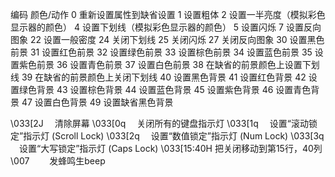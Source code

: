编码    颜色/动作 
0       重新设置属性到缺省设置 
1       设置粗体 
2       设置一半亮度（模拟彩色显示器的颜色） 
4       设置下划线（模拟彩色显示器的颜色） 
5       设置闪烁 
7       设置反向图象 
22      设置一般密度 
24      关闭下划线 
25      关闭闪烁 
27      关闭反向图象 
30      设置黑色前景 
31      设置红色前景 
32      设置绿色前景 
33      设置棕色前景 
34      设置蓝色前景 
35      设置紫色前景 
36      设置青色前景 
37      设置白色前景 
38      在缺省的前景颜色上设置下划线 
39      在缺省的前景颜色上关闭下划线 
40      设置黑色背景 
41      设置红色背景 
42      设置绿色背景 
43      设置棕色背景 
44      设置蓝色背景 
45      设置紫色背景 
46      设置青色背景 
47      设置白色背景 
49      设置缺省黑色背景

\033[2J         　清除屏幕 
\033[0q         　关闭所有的键盘指示灯 
\033[1q         　设置“滚动锁定”指示灯 (Scroll Lock) 
\033[2q         　设置“数值锁定”指示灯 (Num Lock) 
\033[3q         　设置“大写锁定”指示灯 (Caps Lock) 
\033[15:40H     把关闭移动到第15行，40列 
\007            　　发蜂鸣生beep
